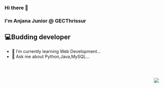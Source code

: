 ### Hi there 👋
### I'm Anjana Junior @ GECThrissur
## 💻Budding developer

- 🌱 I’m currently learning Web Development...
- 💬 Ask me about Python,Java,MySQL...

<br>
<br>
<p align="right">
<a href="https://github.com/AnjPR">
  <img align="center" src="https://github-readme-stats.vercel.app/api/top-langs/?username=AnjPR&theme=tokyonight&layout=compact&" />
</a>
</p>
